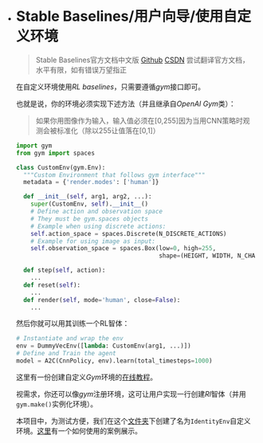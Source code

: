 - # Stable Baselines/用户向导/使用自定义环境

  > Stable Baselines官方文档中文版 [Github](https://github.com/DBWangML/stable-baselines-zh) [CSDN](https://blog.csdn.net/The_Time_Runner/article/details/97392656)
  > 尝试翻译官方文档，水平有限，如有错误万望指正

  在自定义环境使用*RL baselines*，只需要遵循*gym*接口即可。

  也就是说，你的环境必须实现下述方法（并且继承自*OpenAI Gym*类）：

  > 如果你用图像作为输入，输入值必须在[0,255]因为当用CNN策略时观测会被标准化（除以255让值落在[0,1]）

  ```python
  import gym
  from gym import spaces
  
  class CustomEnv(gym.Env):
    """Custom Environment that follows gym interface"""
    metadata = {'render.modes': ['human']}
  
    def __init__(self, arg1, arg2, ...):
      super(CustomEnv, self).__init__()
      # Define action and observation space
      # They must be gym.spaces objects
      # Example when using discrete actions:
      self.action_space = spaces.Discrete(N_DISCRETE_ACTIONS)
      # Example for using image as input:
      self.observation_space = spaces.Box(low=0, high=255,
                                          shape=(HEIGHT, WIDTH, N_CHANNELS), dtype=np.uint8)
  
    def step(self, action):
      ...
    def reset(self):
      ...
    def render(self, mode='human', close=False):
      ...
  ```

  然后你就可以用其训练一个RL智体：

  ```python
  # Instantiate and wrap the env
  env = DummyVecEnv([lambda: CustomEnv(arg1, ...)])
  # Define and Train the agent
  model = A2C(CnnPolicy, env).learn(total_timesteps=1000)
  ```

  这里有一份创建自定义*Gym*环境的[在线教程](https://github.com/openai/gym/blob/master/docs/creating-environments.md)。

  视需求，你还可以像*gym*注册环境，这可让用户实现一行创建*Rl*智体（并用`gym.make()`实例化环境）。

  本项目中，为测试方便，我们在这个[文件夹](https://github.com/hill-a/stable-baselines/blob/master/stable_baselines/common/identity_env.py)下创建了名为`IdentityEnv`自定义环境。[这里](https://github.com/hill-a/stable-baselines/blob/master/tests/test_identity.py)有一个如何使用的案例展示。
